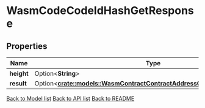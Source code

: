 # WasmCodeCodeIdHashGetResponse

## Properties

Name | Type | Description | Notes
------------ | ------------- | ------------- | -------------
**height** | Option<**String**> |  | [optional]
**result** | Option<[**crate::models::WasmContractContractAddressCodeHashGetResponse**](_wasm_contract__contractAddress__code_hash_get_response.md)> |  | [optional]

[Back to Model list](../README.md#documentation-for-models) [Back to API list](../README.md#documentation-for-api-endpoints) [Back to README](../README.md)


